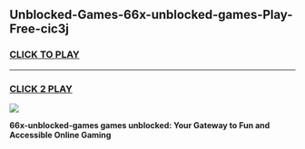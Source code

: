 
## Unblocked-Games-66x-unblocked-games-Play-Free-cic3j
<h3>
<a href="https://premium76.site?title=66x-unblocked-games&ref=09A">CLICK TO PLAY</a></h3>
<hr>

<h3>
<a href="https://premium76.site?title=66x-unblocked-games&ref=09A">CLICK 2 PLAY</a>
  
</h3>

<a href="https://premium76.site?title=66x-unblocked-games&ref=09A"><img src="https://clearcache.store/games.png"></a>


**66x-unblocked-games games unblocked: Your Gateway to Fun and Accessible Online Gaming**
